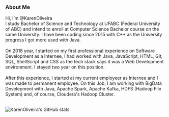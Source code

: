 ### About Me<br/>
Hi, I’m @KarenOliveira<br/>
I study Bachelor of Science and Technology at UFABC (Federal University of ABC) and intend to enroll at Computer Science Bachelor course on the same University.
I have been coding since 2015 with C++ as the University progress I got more used with Java.<br/><br/>
On 2018 year, I started on my first professional experience on Software Development as a Internee, I had worked with Java, JavaScript, HTML, Git, SQL, ShellScript and CSS as the tech stack says it was a Web Development environment. I stayed two year on this position.<br/><br/>
After this experience, I started at my current employeer as Internee and I was made to permanent employee. On this Job, I am working with BigData Develepment with Java, Apache Spark, Apache Kafka, HDFS (Hadoop File System) and, of course, Cloudera's Hadoop Cluster.<br/><br/>

![KarenOliveira's GitHub stats](https://github-readme-stats.vercel.app/api?username=KarenOliveira&show_icons=true&theme=gruvbox)
